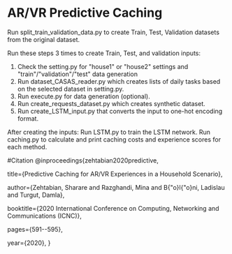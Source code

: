 # AR/VR Predictive Caching

Run split_train_validation_data.py to create Train, Test, Validation datasets from the original dataset.

Run these steps 3 times to create Train, Test, and validation inputs:

1. Check the setting.py for "house1" or "house2" settings and "train"/"validation"/"test" data generation
2. Run dataset_CASAS_reader.py which creates lists of daily tasks based on the selected dataset in setting.py.
3. Run execute.py for data generation (optional).
4. Run create_requests_dataset.py which creates synthetic dataset.
5. Run create_LSTM_input.py that converts the input to one-hot encoding format.

After creating the inputs:
Run LSTM.py to train the LSTM network.
Run caching.py to calculate and print caching costs and experience scores for each method. 

#Citation
@inproceedings{zehtabian2020predictive,

  title={Predictive Caching for AR/VR Experiences in a Household Scenario},
  
  author={Zehtabian, Sharare and Razghandi, Mina and B{\"o}l{\"o}ni, Ladislau and Turgut, Damla},
  
  booktitle={2020 International Conference on Computing, Networking and Communications (ICNC)},
  
  pages={591--595},
  
  year={2020},
}
